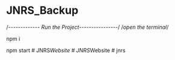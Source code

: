 ﻿# JNRS_Backup

/*------------- Run the Project----------------*/
/*open the terminal*/

npm i

npm start 
#   J N R S _ W e b s i t e  
 #   J N R S _ W e b s i t e  
 #   j n r s  
 